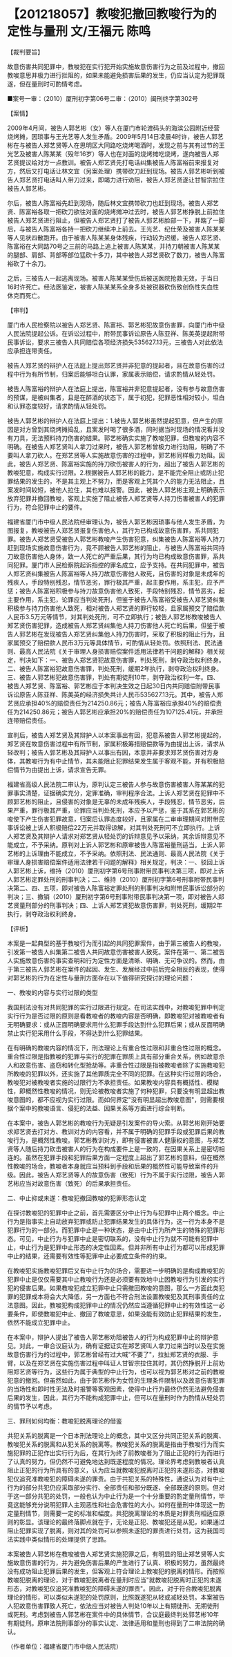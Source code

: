 # 【201218057】教唆犯撤回教唆行为的定性与量刑 文/王福元 陈鸣

【裁判要旨】

故意伤害共同犯罪中，教唆犯在实行犯开始实施故意伤害行为之前及过程中，撤回教唆意思并极力进行拦阻的，如果未能避免损害后果的发生，仍应当认定为犯罪既遂，但在量刑时可酌情考虑。

■案号一审：（2010）厦刑初字第06号二审：（2010）闽刑终字第302号

【案情】

2009年4月间，被告人郭艺彬（女）等人在厦门市轮渡码头的海滨公园附近经营烧烤摊，因琐事与王光艺等人发生矛盾。2009年5月14日凌晨4时许，被告人郭艺彬在与被告人郑艺贤等人在思明区大同路吃烧烤喝酒时，发现之前与其有过节的王光艺及被害人陈某某（殁年16岁）等人也在对面的烧烤摊吃烧烤，遂向被告人郑艺贤提议给对方一点教训。被告人郑艺贤先打电话纠集被告人陈富裕前来报复对方，然后又打电话让林文宜（另案处理）携带砍刀赶到现场。被告人郭艺彬听到被告人郑艺贤打电话叫人带刀过来，即竭力进行劝阻，被告人郑艺贤遂让甘智宗拉住被告人郭艺彬。

尔后，被告人陈富裕先赶到现场，随后林文宜携带砍刀也赶到现场。被告人郑艺贤、陈富裕各取一把砍刀欲往对面的烧烤摊冲过去时，被告人郭艺彬挣脱上前拉住被告人郑艺贤进行阻止，但被告人郑艺贤打了被告人郭艺彬脸部一下，并踹了一脚后，与被告人陈富裕各持一把砍刀继续冲上前去。王光艺、纪仕荣及被害人陈某某等人见状四散跑开。由于被害人陈某某身体残疾，行动较为迟缓，被告人郑艺贤、陈富裕在大同路70号之三前的马路上追上被害人陈某某，并持刀朝被害人陈某某的腿部、肩部、背部等部位猛砍十多刀，其中被告人郑艺贤砍了数刀，被告人陈富裕砍了十余刀。

之后，三被告人一起逃离现场。被害人陈某某受伤后被送医院抢救无效，于当日16时许死亡。经法医鉴定，被害人陈某某系全身多处被锐器砍伤致创伤性失血性休克而死亡。

【审判】

厦门市人民检察院以被告人郑艺贤、陈富裕、郭艺彬犯故意伤害罪，向厦门市中级人民法院提起公诉。在诉讼过程中，附带民事诉讼原告人陈亚祥、陈美英提起附带民事诉讼，要求三被告人共同赔偿各项经济损失535627.13元，三被告人对此依法应承担连带责任。

被告人郑艺贤的辩护人在法庭上提出郑艺贤并非犯意的提起者，且在故意伤害的过程中行为有所节制，归案后能够坦白认罪，家属表示赔偿，请求酌情从轻处罚。

被告人陈富裕的辩护人在法庭上提出，陈富裕并非犯意提起者，没有参与故意伤害的预谋，是被纠集者，且是在醉酒的状态下，属于初犯，犯罪恶性相对较小，坦白和认罪态度较好，请求酌情从轻处罚。

被告人郭艺彬的辩护人在法庭上提出：1.被告人郭艺彬虽然提起犯意，但产生的原因是对方曾到其烧烤摊捣乱，且案发时喝了很多酒，同时据当时现场的情况看并没有刀具，无法预料持刀伤害的结果。郭艺彬确实实施了教唆犯罪，但教唆的内容不明确。在被告人郑艺贤叫人拿刀过来时，被告人郭艺彬曾极力进行劝阻，明确了不要叫人拿刀砍人。在郑艺贤等人实施故意伤害的过程中，郭艺彬同样极力劝阻。因此，被告人郑艺贤、陈富裕实施的持刀砍伤被害人的行为，超出了被告人郭艺彬的教唆犯意，构成实行过限。2.根据被告人郭艺彬的能力，是不能完全阻止或防止犯罪结果的发生的，不是其主观上不努力，而是客观上凭其个人的能力无法阻止，且案发时间较短，被他人拉住，其也难以报警。因此，被告人郭艺彬主观上明确表示放弃犯罪并撤回教唆，客观上实施了阻止被告人郑艺贤等人持刀伤害被害人的犯罪行为，符合犯罪中止的要件。

福建省厦门市中级人民法院经审理认为，被告人郭艺彬因琐事与他人发生矛盾，为图报复，教唆被告人郑艺贤报复伤害他人，其行为已构成故意伤害罪，系共同犯罪。被告人郑艺贤受被告人郭艺彬教唆产生伤害犯意，纠集被告人陈富裕等人持刀赶到现场实施故意伤害行为，竟不顾被告人郭艺彬的阻止，与被告人陈富裕共同持刀故意伤害他人身体，致一人死亡的严重后果，其行为均已构成故意伤害罪，系共同犯罪。厦门市人民检察院起诉指控的罪名成立，应予支持。在共同犯罪中，被告人郑艺贤纠集被告人陈富裕等人持刀故意伤害他人致死，且伤害的对象是未成年的残疾人，手段特别残忍，情节恶劣，罪行极其严重，起主要作用，系主犯，应予严惩；被告人陈富裕积极参与持刀故意伤害他人致死，手段特别残忍，情节恶劣，起主要作用，系主犯，论罪应当判处死刑，但鉴于被告人陈富裕受被告人郑艺贤纠集积极参与持刀伤害他人致死，相对被告人郑艺贤的罪行较轻，且家属预交了赔偿款人民币3.5万元等情节，对其判处死刑，可不立即执行；被告人郭艺彬教唆被告人郑艺贤伤害犯罪，造成被告人郑艺贤纠集他人持刀伤害他人死亡的后果，但鉴于被告人郭艺彬在发现被告人郑艺贤纠集他人持刀伤害时，采取了积极的阻止行为，且家属预交了赔偿款人民币3万元等具体情节，可酌情从轻处罚。依照刑法、民法通则、最高人民法院《关于审理人身损害赔偿案件适用法律若干问题的解释》相关规定，判决如下：一、被告人郑艺贤犯故意伤害罪，判处死刑，剥夺政治权利终身。二、被告人陈富裕犯故意伤害罪，判处死刑，缓期2年执行，剥夺政治权利终身。三、被告人郭艺彬犯故意伤害罪，判处有期徒刑10年，剥夺政治权利一年。四、被告人郑艺贤、陈富裕、郭艺彬应于本判决生效之日起30日内共同赔偿附带民事诉讼原告人陈亚祥、陈美英的经济损失共计人民币535627.13元。其中，被告人郑艺贤应承担40%的赔偿责任为214250.86元；被告人陈富裕应承担40%的赔偿责任为214250.86元；被告人郭艺彬应承担20%的赔偿责任为107125.41元，并承担连带赔偿责任。

宣判后，被告人郑艺贤及其辩护人以本案事出有因，犯意系被告人郭艺彬提起的，郑艺贤在故意伤害过程中有所节制，家属积极筹措赔偿款等为由提出上诉，请求从轻改判；被告人郭艺彬及其辩护人以事出有因，本意并非要求郑艺贤伤害对方身体，其教唆行为有中止情节，其未能阻止犯罪结果发生属于客观不能，并有积极赔偿情节为由提出上诉，请求宣告无罪。

福建省高级人民法院二审认为，原判认定三被告人参与故意伤害被害人陈某某的犯罪事实清楚，证据确实充分，定罪准确，审判程序合法。上诉人郑艺贤在犯罪中不顾郭艺彬的阻止，且侵害的对象是无辜的未成年残疾人，手段残忍，情节恶劣，后果严重，罪行极其严重，论罪应当判处死刑，本应予以严惩，鉴于其系在郭艺彬的唆使下产生伤害犯罪故意，归案后认罪态度较好，且家属在二审审理期间对附带民事诉讼被上诉人积极赔偿22万元并取得谅解，对其判处死刑可不立即执行。上诉人郑艺贤及其辩护人请求对郑艺贤从轻处罚的诉辩意见予以采纳，其余诉辩意见不能成立，不予采纳。原判对上诉人郭艺彬和原审被告人陈富裕量刑适当。上诉人郭艺彬的上诉理由不能成立，不予采纳。依照刑法、民法通则、最高人民法院《关于审理人身损害赔偿案件适用法律若干问题的解释》相关规定，判决：一、驳回上诉人郭艺彬上诉，维持（2010）厦刑初字第6号刑事附带民事判决第三项，即对上诉人郭艺彬定罪处刑的刑事判决；二、维持（2010）厦刑初字第6号刑事附带民事判决第二、四、五项，即对被告人陈富裕定罪处刑的刑事判决和附带民事诉讼部分的判决；三、撤销（2010）厦刑初字第6号刑事附带民事判决第一项，即对被告人郑艺贤量刑部分的刑事判决；四、上诉人郑艺贤犯故意伤害罪，判处死刑，缓期2年执行，剥夺政治权利终身。

【评析】

本案是一起典型的基于教唆行为而引起的共同犯罪案件，由于第三被告人的教唆，引发第一被告人纠集第二被告人共同故意伤害被害人致死。案件在第一、第二被告人实施故意伤害的事实查明和行为定性方面是清晰、明确、无可争议的。然而，由于第三被告人郭艺彬在案件的起因、发生、发展经过中前后完全相反的表现，使得对郭艺彬的行为在定性与量刑方面存在以下值得研究探讨的理论问题：

一、教唆的内容与实行过限的类型

我国刑法没有对共同犯罪的实行过限进行规定。在司法实践中，对教唆犯罪中判定实行行为是否过限的原则是看教唆者的教唆内容是否明确，即教唆犯对被教唆者有无明确要求：或从正面明确要求用什么犯罪手段达到什么犯罪后果；或从反面明确禁止实行犯采用什么手段，不得达到什么犯罪结果。

在有明确的教唆内容的情况下，刑法理论上有重合性过限和非重合性过限的概念。重合性过限是指教唆的犯罪与实行的犯罪在罪质上具有部分重合关系，例如故意杀人和故意伤害、盗窃和转化型抢劫等。非重合性过限是指被教唆者除了实施教唆犯所教唆的犯罪以外，还实施了其他罪质完全不同的犯罪。在这种实行过限的场合，教唆犯对被教唆者实施的过限行为不承担责任。如果教唆内容具有概括性、模糊性，即概然性教唆的情况，则无论被教唆者实施了何种犯罪，只要没有明显超出教唆意图的，都不应视为实行过限。而如何界定"没有明显超出教唆意图"，则需要根据个案中的教唆语言、侵犯的法益、因果关系等方面进行综合判断。

在本案中，被告人郭艺彬的教唆行为无疑是引发案件的导火索。从郭艺彬刚开始要求郑艺贤去打对方、教训对方的内容看，并不属于明确的犯罪手段或犯罪后果的教唆行为，是概然性教唆。郭艺彬教训对方，即有侵害被害人健康权的意图，与郑艺贤等人随后持刀砍击被害人的行为在构成要件上是一致的，在因果关系上是密切相连的。虽然在犯罪手段和犯罪后果方面一定程度上超出了郭艺彬的意料，但在概然性教唆的场合，教唆者本身就应当预料到手段和后果的概然性可能导致案件的升级。因此，被告人郑艺贤等人的故意伤害（致死）行为不属于实行过限，被告人郭艺彬应当对故意伤害（致死）的后果承担责任。

二、中止抑或未遂：教唆犯撤回教唆的犯罪形态认定

在探讨教唆犯的犯罪中止之前，首先需要区分中止行为与犯罪中止两个概念。中止行为是指事实上自动放弃犯罪或防止犯罪结果发生的具体行为，这一行为本身不是犯罪行为的一部分。而犯罪中止是一种状态，是由中止行为所产生的特殊的犯罪形态。可见，中止行为与犯罪中止是密切联系的，没有中止行为就不可能有犯罪中止，中止行为是犯罪中止形态的决定性因素。但并非所有中止行为都可以形成犯罪中止的结果，还需要有效性等犯罪中止必要成立条件的约束。

在教唆犯实施教唆犯罪后又有中止行为的场合，需要进一步明确的是构成教唆犯的犯罪中止是仅仅需要其中止教唆行为还是必须要有效地中止因教唆行为引发的实行犯的侵害后果。如果教唆犯成立犯罪中止只需撤回教唆的意图，那么一方面此类犯罪的犯罪成本将会大大降低，另一方面也不符合刑法设置教唆犯及其刑事责任的立法意图。因此，教唆犯构成犯罪中止的情况仍然应当遵循犯罪中止的有效性这一必要条件，即使教唆犯中止、撤回了教唆意思，如果没能有效防止犯罪结果的发生，依然不能成立犯罪中止。

在本案中，辩护人提出了被告人郭艺彬劝阻被告人的行为构成犯罪中止的辩护意见。对此，一审合议庭认为，确有证据证实在郑艺贤叫人拿刀过来当时以及在实施故意伤害行为的过程中，郭艺彬曾经有过大喊"不要了"，拉扯郑艺贤的衣服、手臂，以及在郑艺贤在实施伤害过程中叫证人甘智宗拉住其时，其仍然挣脱开上前劝阻郑艺贤等行为，这些行为属于典型的中止行为，也可以视为郭艺彬对之前的教唆犯意的撤回。但虽然如此，由于郭艺彬作为女性的生理条件限制以及故意伤害犯罪的当场性和即时性无法及时报警等客观因素，使得中止行为最终仍然无法避免侵害后果的发生，因此，其行为不能构成犯罪中止，但可以在量刑时作为酌情从轻处罚的情节予以考虑。

三、罪刑如何均衡：教唆犯脱离理论的借鉴

共犯关系的脱离是一个日本刑法理论上的概念，其中又区分共同正犯关系的脱离、教唆犯关系的脱离和从犯关系的脱离等。教唆犯关系的脱离是指由于教唆行为而实施犯罪的正犯作出实行行为后，在其行为终了前教唆者为了阻止正犯的行为而进行了认真的努力，但仍然不可避免地达到既遂程度的情况。理论界考虑到教唆者认真阻止正犯的行为所具有的意义，认为应当就教唆犯脱离时正犯的未遂形态，对教唆犯仅追究准教唆犯的障碍未遂的罪责。由于共犯关系的特殊性，通说认为对有中止行为的部分共犯仍应采取部分实行、全部责任和部分既遂、全部既遂的原则。但对于这一部分共犯的处罚，一般也认为中止行为是一个十分重要的酌定量刑情节，毕竟这能够充分说明犯罪人主观恶性和社会危害性的大小。如何在量刑中体现这一酌定量刑情节，则需要一定的标准和幅度。共犯脱离理论的本质是对罪责刑相适应原则的彰显。该理论的最终落脚点就在于，无论是正犯、教唆犯还是从犯，如果通过阻止犯罪实现了脱离，则对其的处罚可以参照未遂犯的罪责进行处罚，这为我国司法实践中类似情形的处理提供了思路。

本案被告人郭艺彬在教唆被告人郑艺贤实施犯罪之后，有明显的阻止郑艺贤等人实施故意伤害的行为，并为避免伤害后果的产生进行了认真、积极的努力，虽然最终没有成功阻止犯罪后果的发生，但客观上符合理论上教唆犯的脱离的情形。而按照教唆犯脱离的理论，对于教唆犯脱离者在量刑时应当"就教唆犯脱离时正犯的未遂形态，对教唆犯仅追究准教唆犯的障碍未遂的罪责"。因此，对于符合教唆犯脱离理论的情形，可以类似未遂犯的处罚原则，比照既遂犯从轻或减轻处罚。本案被告人犯故意伤害罪致人死亡，依法应当对被告人判处10年以上有期徒刑、无期徒刑或死刑。考虑到被告人郭艺彬在案件中的具体情节，合议庭最终判处郭艺彬10年有期徒刑。原审法院刑事部分的事实认定、法律适用和量刑也得到了二审法院的确认。

（作者单位：福建省厦门市中级人民法院）